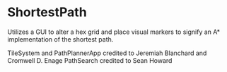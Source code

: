 # ShortestPath
Utilizes a GUI to alter a hex grid and place visual markers to signify an A* implementation of the shortest path.

TileSystem and PathPlannerApp credited to  Jeremiah Blanchard and Cromwell D. Enage
PathSearch credited to Sean Howard
